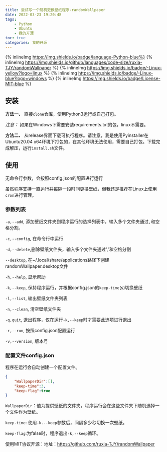 ```yaml
---
title: 尝试写一个随机更换壁纸程序-randomWallpaper
date: 2022-03-23 19:20:48
tags:
    - Python
    - Ubuntu
    - 我的开源
toc: true
categories: 我的开源
---
```


{% inlineImg https://img.shields.io/badge/language-Python-blue%}
{% inlineImg https://img.shields.io/github/languages/code-size/ruxia-TJY/randomWallpaper %}
{% inlineImg https://img.shields.io/badge/-Linux-yellow?logo=linux %}
{% inlineImg https://img.shields.io/badge/-Linux-blue?logo=windows %}
{% inlineImg https://img.shields.io/badge/License-MIT-blue %}

## 安装

**方法一、** 直接`clone`仓库，使用Python3运行或自己打包。

*注意：* 如果在Windows下需要安装requirements.txt的包，linux不需要。

**方法二、** 从release界面下载可执行程序。请注意，我是使用Pyinstaller在Ubuntu20.04 x64环境下打包的，在其他环境无法使用，需要自己打包。下载完成解压，运行`install.sh`文件。


## 使用

无命令行参数，会按照config.json的配置进行运行

虽然程序支持一直运行并每隔一段时间更换壁纸，但我还是推荐在Linux上使用`cron`进行管理。

### 参数列表

`-a,--add`, 添加壁纸文件夹到程序运行的选择列表中，输入多个文件夹通过`,`和空格分割。

`-c,--config`, 在命令行中运行

`-d,--delete`,删除壁纸文件夹，输入多个文件夹通过','和空格分割

`--desktop`, 在~/.local/share/applications路径下创建randomWallpaper.desktop文件

`-h,--help`, 显示帮助

`-k,--keep`, 保持程序运行，并根据config.json的`keep-time`(s)切换壁纸

`-l,--list`, 输出壁纸文件夹列表

`-n,--clean`, 清空壁纸文件夹

`-q,quit`, 退出程序，仅在运行`-k,--keep`时才需要此选项进行退出

`-r,--run`, 按照config.json配置运行

`-v,--version`, 版本号

### 配置文件config.json

程序在运行会自动创建一个配置文件。
```json
{
    "WallpaperDir":[],
    "keep-time":3,
    "keep-flag":true
}
```
`WallpaperDir`：值为提供壁纸的文件夹，程序运行会在这些文件夹下随机选择一个文件作为壁纸。

`keep-time`: 使用`-k.--keep`参数后，间隔多少秒切换一次壁纸。

`keep-flag`:为false时，程序退出`-k,--keep`循环。

使用MIT协议开源：地址：https://github.com/ruxia-TJY/randomWallpaper